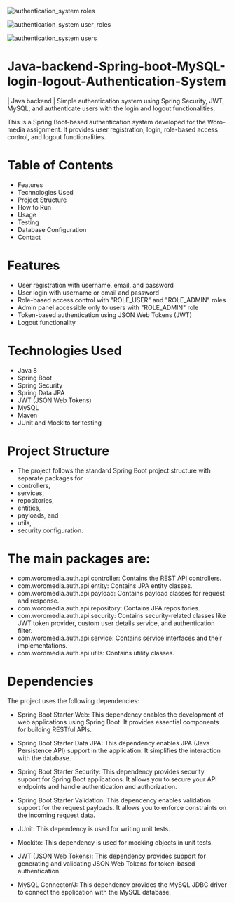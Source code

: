 ![authentication_system roles](https://github.com/SDEParag/Java-backend-Spring-boot-MySQL-login-logout-Authentication-System/assets/137553676/a6e4647f-3106-47b4-a118-2682dfb565b7)

![authentication_system user_roles](https://github.com/SDEParag/Java-backend-Spring-boot-MySQL-login-logout-Authentication-System/assets/137553676/ec1e89ff-ac89-4ed3-8954-fa7a0d1a1e6a)

![authentication_system users](https://github.com/SDEParag/Java-backend-Spring-boot-MySQL-login-logout-Authentication-System/assets/137553676/a8424f77-9bbd-4ab7-9dc1-ca586708622d)

# Java-backend-Spring-boot-MySQL-login-logout-Authentication-System
| Java backend |  Simple authentication  system using Spring Security, JWT, MySQL, and authenticate users with the login and logout  functionalities.

This is a Spring Boot-based authentication system developed for the Woro-media assignment. It provides user registration, login, role-based access control, and logout functionalities.

# Table of Contents
* Features
* Technologies Used
* Project Structure
* How to Run
* Usage
* Testing
* Database Configuration
* Contact

# Features
* User registration with username, email, and password
* User login with username or email and password
* Role-based access control with "ROLE_USER" and "ROLE_ADMIN" roles
* Admin panel accessible only to users with "ROLE_ADMIN" role
* Token-based authentication using JSON Web Tokens (JWT)
* Logout functionality

# Technologies Used
* Java 8
* Spring Boot
* Spring Security
* Spring Data JPA
* JWT (JSON Web Tokens)
* MySQL
* Maven
* JUnit and Mockito for testing

# Project Structure

* The project follows the standard Spring Boot project structure with separate packages for
* controllers,
* services,
*  repositories,
*   entities,
*   payloads, and
*    utils,
*    security configuration.

 # The main packages are:
* com.woromedia.auth.api.controller: Contains the REST API controllers.
* com.woromedia.auth.api.entity: Contains JPA entity classes.
* com.woromedia.auth.api.payload: Contains payload classes for request and response.
* com.woromedia.auth.api.repository: Contains JPA repositories.
* com.woromedia.auth.api.security: Contains security-related classes like JWT token provider,
   custom user details service, and authentication filter.
* com.woromedia.auth.api.service: Contains service interfaces and their implementations.
* com.woromedia.auth.api.utils: Contains utility classes.

# Dependencies

The project uses the following dependencies:

* Spring Boot Starter Web: This dependency enables the development of web applications using Spring Boot. It provides essential components for building RESTful APIs.

* Spring Boot Starter Data JPA: This dependency enables JPA (Java Persistence API) support in the application. It simplifies the interaction with the database.

* Spring Boot Starter Security: This dependency provides security support for Spring Boot applications. It allows you to secure your API endpoints and handle authentication and authorization.

* Spring Boot Starter Validation: This dependency enables validation support for the request payloads. It allows you to enforce constraints on the incoming request data.

* JUnit: This dependency is used for writing unit tests.

* Mockito: This dependency is used for mocking objects in unit tests.

* JWT (JSON Web Tokens): This dependency provides support for generating and validating JSON Web Tokens for token-based authentication.

* MySQL Connector/J: This dependency provides the MySQL JDBC driver to connect the application with the MySQL database.
